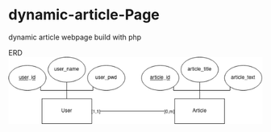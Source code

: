# dynamic-article-Page
dynamic article webpage build with php

ERD
![alt text](https://github.com/fritzbernert/dynamic-article-Page/blob/main/erd.png?raw=true)
